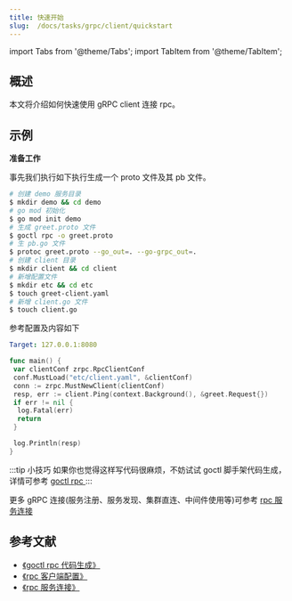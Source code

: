 ```yaml
---
title: 快速开始
slug:  /docs/tasks/grpc/client/quickstart
---
```


import Tabs from '@theme/Tabs';
import TabItem from '@theme/TabItem';

## 概述

本文将介绍如何快速使用 gRPC client 连接 rpc。

## 示例

**准备工作**

事先我们执行如下执行生成一个 proto 文件及其 pb 文件。

```bash
# 创建 demo 服务目录
$ mkdir demo && cd demo
# go mod 初始化
$ go mod init demo
# 生成 greet.proto 文件
$ goctl rpc -o greet.proto
# 生 pb.go 文件
$ protoc greet.proto --go_out=. --go-grpc_out=.
# 创建 client 目录
$ mkdir client && cd client
# 新增配置文件
$ mkdir etc && cd etc
$ touch greet-client.yaml
# 新增 client.go 文件
$ touch client.go
```

参考配置及内容如下

<Tabs>

<TabItem value="etc/greet-client.yaml" label="etc/greet-client.yaml" default>

```yaml
Target: 127.0.0.1:8080
```

</TabItem>

<TabItem value="client.go" label="client.go" default>

```go
func main() {
 var clientConf zrpc.RpcClientConf
 conf.MustLoad("etc/client.yaml", &clientConf)
 conn := zrpc.MustNewClient(clientConf)
 resp, err := client.Ping(context.Background(), &greet.Request{})
 if err != nil {
  log.Fatal(err)
  return
 }

 log.Println(resp)
}
```

</TabItem>

</Tabs>

:::tip 小技巧
如果你也觉得这样写代码很麻烦，不妨试试 goctl 脚手架代码生成，详情可参考 <a href="/docs/tutorials/cli/rpc" target="_blank"> goctl rpc </a>
:::

更多 gRPC 连接(服务注册、服务发现、集群直连、中间件使用等)可参考 <a href="/docs/tutorials/grpc/client/conn" target="_blank"> rpc 服务连接 </a>

## 参考文献

- <a href="/docs/tutorials/cli/rpc" target="_blank"> 《goctl rpc 代码生成》 </a>
- <a href="/docs/tutorials/grpc/client/configuration" target="_blank"> 《rpc 客户端配置》 </a>
- <a href="/docs/tutorials/grpc/client/conn" target="_blank"> 《rpc 服务连接》 </a>

